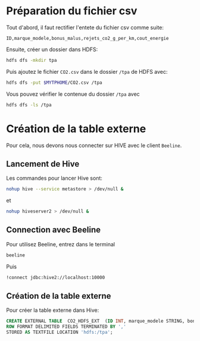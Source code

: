 # Préparation du fichier csv
Tout d'abord, il faut rectifier l'entete du fichier csv comme suite:
```csv
ID,marque_modele,bonus_malus,rejets_co2_g_per_km,cout_energie
```
Ensuite, créer un dossier dans HDFS:
```bash 
hdfs dfs -mkdir tpa
```
Puis ajoutez le fichier `CO2.csv` dans le dossier `/tpa` de HDFS avec:
```bash
hdfs dfs -put $MYTPHOME/CO2.csv /tpa
```
Vous pouvez vérifier le contenue du dossier `/tpa` avec 
```bash
hdfs dfs -ls /tpa
```
# Création de la table externe
Pour cela, nous devons nous connecter sur HIVE avec le client `Beeline`. 
## Lancement de Hive
Les commandes pour lancer Hive sont:
```bash
nohup hive --service metastore > /dev/null &
```
et
```bash
nohup hiveserver2 > /dev/null &
```

## Connection avec Beeline
Pour utilisez Beeline, entrez dans le terminal
```bash
beeline
```
Puis 
```bash
!connect jdbc:hive2://localhost:10000
```
## Création de la table externe
Pour créer la table externe dans Hive:
```sql
CREATE EXTERNAL TABLE  CO2_HDFS_EXT  (ID INT, marque_modele STRING, bonus_malus STRING,  rejets_co2_g_per_km STRING, cout_energie  string)
ROW FORMAT DELIMITED FIELDS TERMINATED BY ','
STORED AS TEXTFILE LOCATION 'hdfs:/tpa';
```
